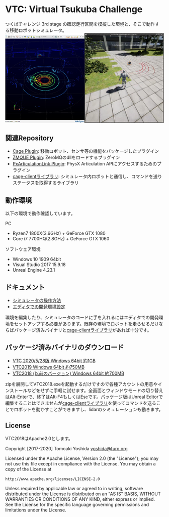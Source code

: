 ﻿# VTC: Virtual Tsukuba Challenge

つくばチャレンジ 3rd stage の確認走行区間を模擬した環境と、そこで動作する移動ロボットシミュレータ。
[![VTC with lidar intensity enabled](docs/ScreenShot-i.png)](https://www.youtube.com/watch?v=gb9t7RFmgpc)

## 関連Repository

+ [Cage Plugin](https://github.com/furo-org/CagePlugin): 移動ロボット、センサ等の機能をパッケージしたプラグイン
+ [ZMQUE Plugin](https://github.com/furo-org/ZMQUE): ZeroMQのdllをロードするプラグイン
+ [PxArticulationLink Plugin](https://github.com/yosagi/PxArticulationLink): PhysX Articulation APIにアクセスするためのプラグイン
+ [cage-clientライブラリ](https://github.com/furo-org/CageClient): シミュレータ内ロボットと通信し、コマンドを送りステータスを取得するライブラリ

## 動作環境

以下の環境で動作確認しています。

PC

+ Ryzen7 1800X(3.6GHz) + GeForce GTX 1080
+ Core i7 7700HQ(2.8GHz) + GeForce GTX 1060

ソフトウェア環境

+ Windows 10 1909 64bit
+ Visual Studio 2017 15.9.18
+ Unreal Engine 4.23.1

## ドキュメント

+ [シミュレータの操作方法](docs/runtime.md)
+ [エディタでの開発環境設定](docs/editor.md)

環境を編集したり、シミュレータのコードに手を入れるにはエディタでの開発環境をセットアップする必要があります。既存の環境でロボットを走らせるだけならばパッケージ済みバイナリと[cage-clientライブラリ](https://github.com/furo-org/CageClient)があれば十分です。

## パッケージ済みバイナリのダウンロード

+ [VTC 2020/5/28版 Windows 64bit 約1GB](https://1drv.ms/u/s!AkekAlL4McuXlQOBSBVlSNaRIZpQ?e=veg3e0)
+ [VTC2019 Windows 64bit 約750MB](https://chibakoudai-my.sharepoint.com/:u:/g/personal/yoshida_tomoaki_p_chibakoudai_jp/ETDQWwohngxKsu09_ga2H9UBs5A4OmVFnmzQckcgW8upzA?e=IJuMfI)
+ [VTC2018 (以前のバージョン) Windows 64bit 約700MB](https://chibakoudai-my.sharepoint.com/:u:/g/personal/yoshida_tomoaki_p_chibakoudai_jp/ER00YHh9YYFEpBnFCl16Ug4BnmRve_PuS1y1sB2-dvryDw?e=cxDaMb)

zipを展開してVTC2018.exeを起動するだけですので各種アカウントの用意やインストールなどをせずに手軽に試せます。全画面とウィンドウモードの切り替えはAlt-Enterで、終了はAlt-F4もしくはEscです。パッケージ版はUnreal Editorで編集することはできませんが[cage-clientライブラリ](https://github.com/furo-org/CageClient)を使ってコマンドを送ることでロボットを動かすことができますし、lidarのシミュレーションも動きます。

## License

VTC2018はApache2.0とします。

Copyright [2017-2020] Tomoaki Yoshida <yoshida@furo.org>

Licensed under the Apache License, Version 2.0 (the "License");
you may not use this file except in compliance with the License.
You may obtain a copy of the License at

    http://www.apache.org/licenses/LICENSE-2.0

Unless required by applicable law or agreed to in writing, software
distributed under the License is distributed on an "AS IS" BASIS,
WITHOUT WARRANTIES OR CONDITIONS OF ANY KIND, either express or implied.
See the License for the specific language governing permissions and
limitations under the License.
